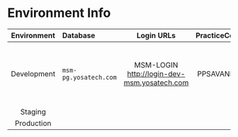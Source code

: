 # Environment Info

| Environment | Database | Login URLs | PracticeCode | UserCode | Password | API URLs
| :-----------:| :-----   | :---------: | :------------:| :------: | :----------: | :----------
|Development|`msm-pg.yosatech.com`|MSM-LOGIN http://login-dev-msm.yosatech.com|PPSAVANI01|jivrajmehta|admin@admin1234|API-Gateway http://msm-api.yosatech.com MSM-PM http://msm-pm-dev-msm.yosatech.com
|Staging|
|Production|

